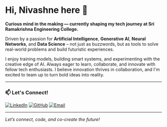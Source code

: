 # Hi, Nivashne here 👋

**Curious mind in the making — currently shaping my tech journey at Sri Ramakrishna Engineering College.**

Driven by a passion for **Artificial Intelligence**, **Generative AI**, **Neural Networks**, and **Data Science** – not just as buzzwords, but as tools to solve real-world problems and build futuristic experiences.

 I enjoy training models, building smart systems, and experimenting with the creative edge of AI.
 Always eager to learn, collaborate, and innovate with fellow tech enthusiasts.
 I believe innovation thrives in collaboration, and I'm excited to team up to turn bold ideas into reality.

---

### 📫 Let's Connect!

[![LinkedIn](https://img.shields.io/badge/LinkedIn-blue?logo=linkedin)](https://www.linkedin.com/in/nivashne-venkatesan-86aa15347/)
[![GitHub](https://img.shields.io/badge/GitHub-222?logo=github)](https://github.com/Nivashne)
[![Email](https://img.shields.io/badge/Email-red?logo=gmail)](mailto:nivashnevenkatesan@email.com)

---

*Let’s connect, code, and co-create the future!*
